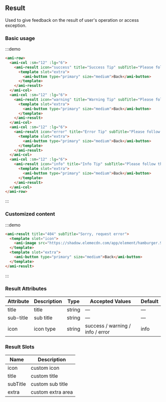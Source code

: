 ## Result

Used to give feedback on the result of user's operation or access exception.

### Basic usage

:::demo

```html
<ami-row>
  <ami-col :sm="12" :lg="6">
    <ami-result icon="success" title="Success Tip" subTitle="Please follow the instructions">
      <template slot="extra">
        <ami-button type="primary" size="medium">Back</ami-button>
      </template>
    </ami-result>
  </ami-col>
  <ami-col :sm="12" :lg="6">
    <ami-result icon="warning" title="Warning Tip" subTitle="Please follow the instructions">
      <template slot="extra">
        <ami-button type="primary" size="medium">Back</ami-button>
      </template>
    </ami-result>
  </ami-col>
  <ami-col :sm="12" :lg="6">
    <ami-result icon="error" title="Error Tip" subTitle="Please follow the instructions">
      <template slot="extra">
        <ami-button type="primary" size="medium">Back</ami-button>
      </template>
    </ami-result>
  </ami-col>
  <ami-col :sm="12" :lg="6">
    <ami-result icon="info" title="Info Tip" subTitle="Please follow the instructions">
      <template slot="extra">
        <ami-button type="primary" size="medium">Back</ami-button>
      </template>
    </ami-result>
  </ami-col>
</ami-row>
```

:::

### Customized content

:::demo

```html
<ami-result title="404" subTitle="Sorry, request error">
  <template slot="icon">
    <ami-image src="https://shadow.elemecdn.com/app/element/hamburger.9cf7b091-55e9-11e9-a976-7f4d0b07eef6.png"></ami-image>
  </template>
  <template slot="extra">
    <ami-button type="primary" size="medium">Back</ami-button>
  </template>
</ami-result>
```

:::

### Result Attributes

| Attribute     | Description    | Type            | Accepted Values      | Default   |
|-------------  |---------------- |---------------- |---------------------- |-------- |
| title          | title         | string  |          —             |    —     |
| sub-title    | sub title  | string | — |    —  |
| icon  | icon type    | string  |    success / warning / info / error  |  info |

### Result Slots

| Name | Description |
|------|--------|
| icon | custom icon  |
| title | custom title     |
| subTitle | custom sub title     |
| extra | custom  extra area    |
